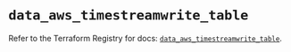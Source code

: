 # `data_aws_timestreamwrite_table`

Refer to the Terraform Registry for docs: [`data_aws_timestreamwrite_table`](https://registry.terraform.io/providers/hashicorp/aws/6.0.0/docs/data-sources/timestreamwrite_table).
